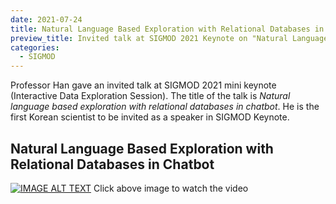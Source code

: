 ```yaml
---
date: 2021-07-24
title: Natural Language Based Exploration with Relational Databases in Chatbot
preview_title: Invited talk at SIGMOD 2021 Keynote on "Natural Language Based Exploration with Relational Databases in Chatbot"
categories:
  - SIGMOD
---
```

Professor Han gave an invited talk at SIGMOD 2021 mini keynote (Interactive Data Exploration Session). The title of the talk is *Natural language based exploration with relational databases in chatbot*. He is the first Korean scientist to be invited as a speaker in SIGMOD Keynote.

## **Natural Language Based Exploration with Relational Databases in Chatbot**
[![IMAGE ALT TEXT](https://img.youtube.com/vi/gOon0hkbItg/0.jpg)](https://youtu.be/gOon0hkbItg "SIGMOD 2021 Keynote")
Click above image to watch the video

